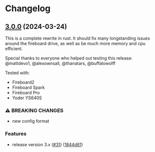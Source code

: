 # Changelog

## [3.0.0](https://github.com/gordlea/fireboard2mqtt/compare/v2.0.5...v3.0.0) (2024-03-24)


This is a complete rewrite in rust. It should fix many longstanding issues around the fireboard drive, as well as be much more memory and cpu efficient.

Special thanks to everyone who helped out testing this release: @mattdevo1, @alexownsall, @thanatars, @buffalowolff


Tested with:
* Fireboard2
* Fireboard Spark
* Fireboard Pro
* Yoder YS640S


### ⚠ BREAKING CHANGES

* new config format

### Features

* release version 3.x ([#31](https://github.com/gordlea/fireboard2mqtt/issues/31)) ([1844d61](https://github.com/gordlea/fireboard2mqtt/commit/1844d61b97fdbafab450fa4606b0700f5230aa5a))
